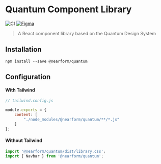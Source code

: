 # Quantum Component Library

![CI](https://github.com/nearform/hub-template/actions/workflows/ci.yml/badge.svg?event=push) [![Figma](https://img.shields.io/badge/figma-designs-f24e1e?logo=figma)](https://www.figma.com/file/XFbhstkgQFz8ZefAU3w2p4/1.-Quantum-Design-System?type=design&node-id=1-5&mode=design&t=Zjds6CFL8asuPc4a-0)

> A React component library based on the Quantum Design System

## Installation

```
npm install --save @nearform/quantum
```

## Configuration

#### With Tailwind

```js
// tailwind.config.js

module.exports = {
    content: [
        "./node_modules/@nearform/quantum/**/*.js"
    ]
};
```

#### Without Tailwind

```js
import '@nearform/quantum/dist/library.css';
import { Navbar } from '@nearform/quantum';
```
